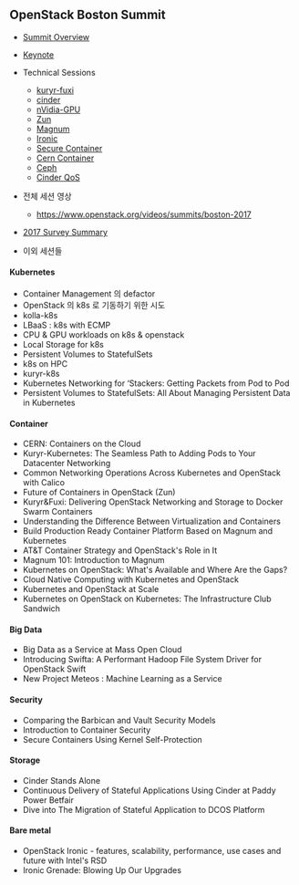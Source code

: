 


## OpenStack Boston Summit

* [Summit Overview](00_OVERVIEW/summit_overview.md)
* [Keynote](01_KEYNOTE/keynote.md)
* Technical Sessions
  * [kuryr-fuxi](02_SESSIONS/01_KURYR/kuryr-fuxi.md)
  * [cinder](02_SESSIONS/02_CINDER/cinder.md)
  * [nVidia-GPU](02_SESSIONS/04_GPU/nvidia-gpu.md)
  * [Zun](02_SESSIONS/05_ZUN/zun.md)
  * [Magnum](02_SESSIONS/06_MAGNUM/magnum.md)
  * [Ironic](02_SESSIONS/07_IRONIC/ironic.md)
  * [Secure Container](02_SESSIONS/08_SECURE_CONTAINER/security-container.md)
  * [Cern Container](02_SESSIONS/09_CERN_CONTAINER/cern.md)
  * [Ceph](02_SESSIONS/10_CEPH/ceph.md)
  * [Cinder QoS](02_SESSIONS/11_QoS/cinder-qos.md)
* 전체 세션 영상
  - https://www.openstack.org/videos/summits/boston-2017
* [2017 Survey Summary](https://oss.navercorp.com/paas/pasta-plate/blob/master/docs/openstack/survey/2017/2017-survey.md)

* 이외 세션들

#### Kubernetes
* Container Management 의 defactor
* OpenStack 의 k8s 로 기동하기 위한 시도
* kolla-k8s 
* LBaaS : k8s with ECMP 
* CPU & GPU workloads on k8s & openstack
* Local Storage for k8s
* Persistent Volumes to StatefulSets
* k8s on HPC
* kuryr-k8s
* Kubernetes Networking for ‘Stackers: Getting Packets from Pod to Pod
* Persistent Volumes to StatefulSets: All About Managing Persistent Data in Kubernetes

#### Container
* CERN: Containers on the Cloud
* Kuryr-Kubernetes: The Seamless Path to Adding Pods to Your Datacenter Networking
* Common Networking Operations Across Kubernetes and OpenStack​ with Calico
* Future of Containers in OpenStack (Zun)
* Kuryr&Fuxi: Delivering OpenStack Networking and Storage to Docker Swarm Containers
* Understanding the Difference Between Virtualization and Containers
* Build Production Ready Container Platform Based on Magnum and Kubernetes
* AT&T Container Strategy and OpenStack's Role in It
* Magnum 101: Introduction to Magnum
* Kubernetes on OpenStack: What's Available and Where Are the Gaps?
* Cloud Native Computing with Kubernetes and OpenStack
* Kubernetes and OpenStack at Scale
* Kubernetes on OpenStack on Kubernetes: The Infrastructure Club Sandwich

#### Big Data
* Big Data as a Service at Mass Open Cloud
* Introducing Swifta: A Performant Hadoop File System Driver for OpenStack Swift
* New Project Meteos : Machine Learning as a Service

#### Security
* Comparing the Barbican and Vault Security Models
* Introduction to Container Security
* Secure Containers Using Kernel Self-Protection

#### Storage
* Cinder Stands Alone
* Continuous Delivery of Stateful Applications Using Cinder at Paddy Power Betfair
* Dive into The Migration of Stateful Application to DCOS Platform

#### Bare metal
* OpenStack Ironic - features, scalability, performance, use cases and future with Intel's RSD
* Ironic Grenade: Blowing Up Our Upgrades








